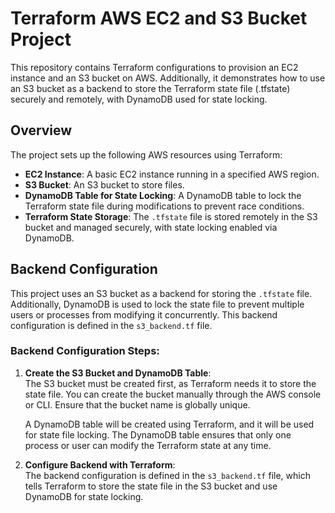 # Terraform AWS EC2 and S3 Bucket Project

This repository contains Terraform configurations to provision an EC2 instance and an S3 bucket on AWS. Additionally, it demonstrates how to use an S3 bucket as a backend to store the Terraform state file (.tfstate) securely and remotely, with DynamoDB used for state locking.

## Overview

The project sets up the following AWS resources using Terraform:

- **EC2 Instance**: A basic EC2 instance running in a specified AWS region.
- **S3 Bucket**: An S3 bucket to store files.
- **DynamoDB Table for State Locking**: A DynamoDB table to lock the Terraform state file during modifications to prevent race conditions.
- **Terraform State Storage**: The `.tfstate` file is stored remotely in the S3 bucket and managed securely, with state locking enabled via DynamoDB.

## Backend Configuration

This project uses an S3 bucket as a backend for storing the `.tfstate` file. Additionally, DynamoDB is used to lock the state file to prevent multiple users or processes from modifying it concurrently. This backend configuration is defined in the `s3_backend.tf` file.

### Backend Configuration Steps:

1. **Create the S3 Bucket and DynamoDB Table**:  
   The S3 bucket must be created first, as Terraform needs it to store the state file. You can create the bucket manually through the AWS console or CLI. Ensure that the bucket name is globally unique.
   
   A DynamoDB table will be created using Terraform, and it will be used for state file locking. The DynamoDB table ensures that only one process or user can modify the Terraform state at any time.

2. **Configure Backend with Terraform**:  
   The backend configuration is defined in the `s3_backend.tf` file, which tells Terraform to store the state file in the S3 bucket and use DynamoDB for state locking.
